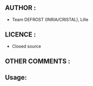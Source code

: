 ## AUTHOR :
 - Team DEFROST (INRIA/CRISTAL), Lille

## LICENCE :
 - Closed source

## OTHER COMMENTS :

## Usage:
